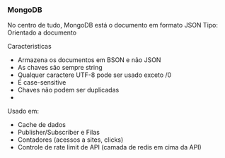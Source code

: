 ### MongoDB
No centro de tudo, MongoDB está o documento em formato JSON
Tipo: Orientado a documento

Caracteristicas
- Armazena os documentos em BSON e não JSON
- As chaves são sempre string
- Qualquer caractere UTF-8 pode ser usado exceto /0
- É case-sensitive
- Chaves não podem ser duplicadas
- 

Usado em:
- Cache de dados
- Publisher/Subscriber e Filas
- Contadores (acessos a sites, clicks)
- Controle de rate limit de API (camada de redis em cima da API)
